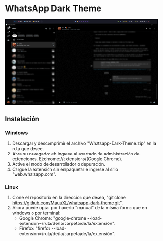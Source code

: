 # **WhatsApp Dark Theme**
![WhatsApp-Dark-Theme](./images/example.png)
## Instalación
### Windows
1. Descargar y descomprimir el archivo "Whatsapp-Dark-Theme.zip" en la ruta que desee.
2. Abra su navegador eh ingrese al apartado de administración de extenciones. Ej:chrome://extensions/(Google Chrome).
3. Active el modo de desarrollador o depuración.
4. Cargue la extensión sin empaquetar e ingrese al sitio "web.whatsapp.com".
### Linux
1. Clone el repositorio en la direccion que desea, "git clone https://github.com/MauuXL/whatsapp-dark-theme.git".
2. Ahora puede optar por hacerlo "manual" de la misma forma que en windows o por terminal:
    * Google Chrome: "google-chrome --load-extension=/ruta/de/la/carpeta/de/la/extensión".
    * Firefox: "firefox --load-extension=/ruta/de/la/carpeta/de/la/extensión".

